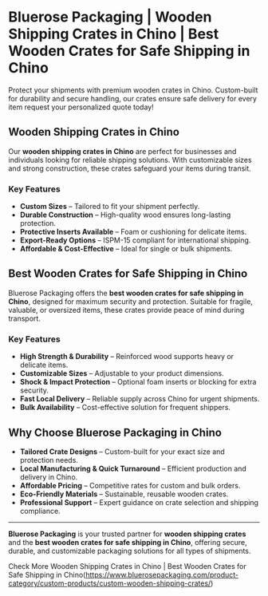 # Bluerose Packaging | Wooden Shipping Crates in Chino | Best Wooden Crates for Safe Shipping in Chino

Protect your shipments with premium wooden crates in Chino. Custom-built for durability and secure handling, our crates ensure safe delivery for every item request your personalized quote today!

## Wooden Shipping Crates in Chino

Our **wooden shipping crates in Chino** are perfect for businesses and individuals looking for reliable shipping solutions. With customizable sizes and strong construction, these crates safeguard your items during transit.

### Key Features

- **Custom Sizes** – Tailored to fit your shipment perfectly.  
- **Durable Construction** – High-quality wood ensures long-lasting protection.  
- **Protective Inserts Available** – Foam or cushioning for delicate items.  
- **Export-Ready Options** – ISPM-15 compliant for international shipping.  
- **Affordable & Cost-Effective** – Ideal for single or bulk shipments.  

## Best Wooden Crates for Safe Shipping in Chino

Bluerose Packaging offers the **best wooden crates for safe shipping in Chino**, designed for maximum security and protection. Suitable for fragile, valuable, or oversized items, these crates provide peace of mind during transport.

### Key Features

- **High Strength & Durability** – Reinforced wood supports heavy or delicate items.  
- **Customizable Sizes** – Adjustable to your product dimensions.  
- **Shock & Impact Protection** – Optional foam inserts or blocking for extra security.  
- **Fast Local Delivery** – Reliable supply across Chino for urgent shipments.  
- **Bulk Availability** – Cost-effective solution for frequent shippers.  

## Why Choose Bluerose Packaging in Chino

- **Tailored Crate Designs** – Custom-built for your exact size and protection needs.  
- **Local Manufacturing & Quick Turnaround** – Efficient production and delivery in Chino.  
- **Affordable Pricing** – Competitive rates for custom and bulk orders.  
- **Eco-Friendly Materials** – Sustainable, reusable wooden crates.  
- **Professional Support** – Expert guidance on crate selection and shipping compliance.  

---

**Bluerose Packaging** is your trusted partner for **wooden shipping crates** and the **best wooden crates for safe shipping in Chino**, offering secure, durable, and customizable packaging solutions for all types of shipments.

Check More Wooden Shipping Crates in Chino | Best Wooden Crates for Safe Shipping in Chino(https://www.bluerosepackaging.com/product-category/custom-products/custom-wooden-shipping-crates/)


